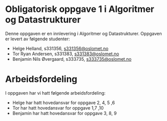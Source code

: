 # Obligatorisk oppgave 1 i Algoritmer og Datastrukturer

Denne oppgaven er en innlevering i Algoritmer og Datastrukturer.
Oppgaven er levert av følgende studenter:
* Helge Helland, s331356, s331356@oslomet.no
* Tor Ryan Andersen, s331383, s331383@oslomet.no
* Benjamin Nils Øvergaard, s333735, s333735@oslomet.no

# Arbeidsfordeling

I oppgaven har vi hatt følgende arbeidsfordeling:
* Helge har hatt hovedansvar for oppgave 2, 4, 5 ,6
* Tor har hatt hovedansvar for oppgave 1,7 ,10
* Benjamin har hatt hovedansvar for oppgave 3, 8, 9

